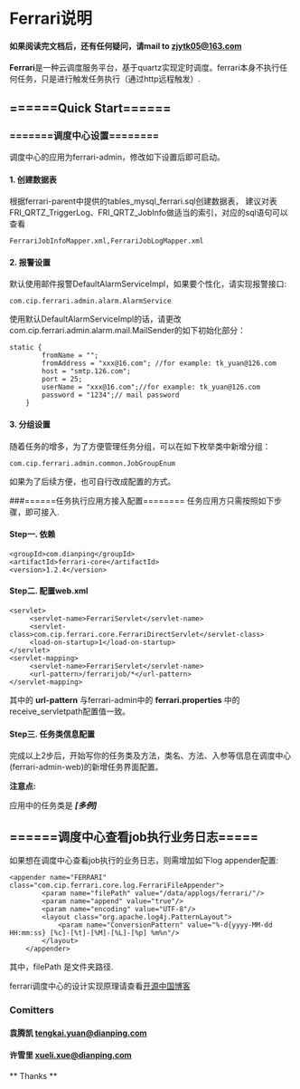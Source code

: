 # Ferrari说明
#### 如果阅读完文档后，还有任何疑问，请mail to zjytk05@163.com

**Ferrari**是一种云调度服务平台，基于quartz实现定时调度。ferrari本身不执行任何任务，只是进行触发任务执行（通过http远程触发）.

## ======Quick Start======

### =======调度中心设置========
调度中心的应用为ferrari-admin，修改如下设置后即可启动。
#### 1. 创建数据表
根据ferrari-parent中提供的tables_mysql_ferrari.sql创建数据表，
建议对表FRI_QRTZ_TriggerLog、FRI_QRTZ_JobInfo做适当的索引，对应的sql语句可以查看
```
FerrariJobInfoMapper.xml,FerrariJobLogMapper.xml
```

#### 2. 报警设置
默认使用邮件报警DefaultAlarmServiceImpl，如果要个性化，请实现报警接口:
```
com.cip.ferrari.admin.alarm.AlarmService
```

使用默认DefaultAlarmServiceImpl的话，请更改com.cip.ferrari.admin.alarm.mail.MailSender的如下初始化部分：

```
static {
		fromName = "";
		fromAddress = "xxx@16.com"; //for example: tk_yuan@126.com
		host = "smtp.126.com";
		port = 25;
		userName = "xxx@16.com";//for example: tk_yuan@126.com
		password = "1234";// mail password
	}
```
#### 3. 分组设置
随着任务的增多，为了方便管理任务分组，可以在如下枚举类中新增分组：
```
com.cip.ferrari.admin.common.JobGroupEnum
```

如果为了后续方便，也可自行改成配置的方式。

###======任务执行应用方接入配置========
任务应用方只需按照如下步骤，即可接入.
#### Step一. 依赖

```
<groupId>com.dianping</groupId>
<artifactId>ferrari-core</artifactId>
<version>1.2.4</version>
```
#### Step二. 配置web.xml

```
<servlet>
     <servlet-name>FerrariServlet</servlet-name>
     <servlet-class>com.cip.ferrari.core.FerrariDirectServlet</servlet-class>
     <load-on-startup>1</load-on-startup>
</servlet>
<servlet-mapping>
     <servlet-name>FerrariServlet</servlet-name>
     <url-pattern>/ferrarijob/*</url-pattern>
</servlet-mapping>
```

其中的 **url-pattern** 与ferrari-admin中的 **ferrari.properties** 中的receive_servletpath配置值一致。

#### Step三. 任务类信息配置
完成以上2步后，开始写你的任务类及方法，类名、方法、入参等信息在调度中心(ferrari-admin-web)的新增任务界面配置。

**注意点:**

应用中的任务类是 ***[多例]***

## ======调度中心查看job执行业务日志=====
如果想在调度中心查看job执行的业务日志，则需增加如下log appender配置:

```
<appender name="FERRARI" class="com.cip.ferrari.core.log.FerrariFileAppender">
        <param name="filePath" value="/data/applogs/ferrari/"/>
        <param name="append" value="true"/>
        <param name="encoding" value="UTF-8"/>
        <layout class="org.apache.log4j.PatternLayout">
            <param name="ConversionPattern" value="%-d{yyyy-MM-dd HH:mm:ss} [%c]-[%t]-[%M]-[%L]-[%p] %m%n"/>
        </layout>
    </appender>
```
其中，filePath 是文件夹路径.

ferrari调度中心的设计实现原理请查看[开源中国博客](http://my.oschina.net/tkyuan/blog/678001)

### Comitters
#### 袁腾凯  tengkai.yuan@dianping.com
#### 许雪里  xueli.xue@dianping.com

** Thanks **
